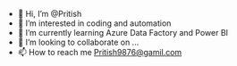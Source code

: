 - 👋 Hi, I’m @Pritish
- 👀 I’m interested in coding and automation 
- 🌱 I’m currently learning Azure Data Factory and Power BI
- 💞️ I’m looking to collaborate on ...
- 📫 How to reach me Pritish9876@gamil.com

<!---
pritishtechguru/pritishtechguru is a ✨ special ✨ repository because its `README.md` (this file) appears on your GitHub profile.
You can click the Preview link to take a look at your changes.
--->
